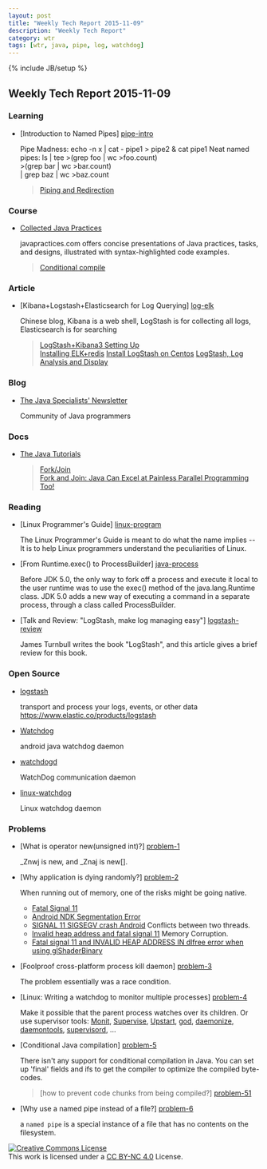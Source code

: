 ```yaml
---
layout: post
title: "Weekly Tech Report 2015-11-09"
description: "Weekly Tech Report"
category: wtr
tags: [wtr, java, pipe, log, watchdog]
---
```

{% include JB/setup %}

## Weekly Tech Report 2015-11-09

### Learning

+   [Introduction to Named Pipes] [pipe-intro]

    Pipe Madness:
        echo -n x | cat - pipe1 > pipe2 &
        cat <pipe2 > pipe1
    Neat named pipes:
        ls | tee >(grep foo | wc >foo.count) \
                 >(grep bar | wc >bar.count) \
                 | grep baz | wc >baz.count
                 
    > [Piping and Redirection](http://ryanstutorials.net/linuxtutorial/piping.php)

[pipe-intro]: http://www.linuxjournal.com/article/2156?page=0,0

### Course

+   [Collected Java Practices](http://www.javapractices.com/home/HomeAction.do)

    javapractices.com offers concise presentations of Java practices, tasks, and designs, illustrated with syntax-highlighted code examples.

    > [Conditional compile](http://www.javapractices.com/topic/TopicAction.do?Id=64)

### Article

+   [Kibana+Logstash+Elasticsearch for Log Querying] [log-elk]

    Chinese blog, Kibana is a web shell, LogStash is for collecting all logs, 
    Elasticsearch is for searching

    > [LogStash+Kibana3 Setting Up](http://www.tuicool.com/articles/eUf2Ab)  
    > [Installing ELK+redis](http://aofengblog.blog.163.com/blog/static/6317021201401664935685)
    > [Install LogStash on Centos](http://www.ttlsa.com/log-system/installing-logstash-on-rhel-and-centos/)
    > [LogStash, Log Analysis and Display](http://www.linuxidc.com/Linux/2014-03/97863.htm)

[log-elk]: http://www.cnblogs.com/ibook360/archive/2013/03/15/2961428.html

### Blog

+   [The Java Specialists' Newsletter](http://www.javaspecialists.eu/index.jsp)

    Community of Java programmers

### Docs

+   [The Java Tutorials](https://docs.oracle.com/javase/tutorial)

    > [Fork/Join](https://docs.oracle.com/javase/tutorial/essential/concurrency/forkjoin.html)  
    > [Fork and Join: Java Can Excel at Painless Parallel Programming Too!](http://www.oracle.com/technetwork/articles/java/fork-join-422606.html)

### Reading

+   [Linux Programmer's Guide] [linux-program]

    The Linux Programmer's Guide is meant to do what the name implies -- 
    It is to help Linux programmers understand the peculiarities of Linux.

[linux-program]: http://www.tldp.org/LDP/lpg/node1.html

+   [From Runtime.exec() to ProcessBuilder] [java-process]

    Before JDK 5.0, the only way to fork off a process and execute it local to
    the user runtime was to use the exec() method of the java.lang.Runtime 
    class. JDK 5.0 adds a new way of executing a command in a separate process,
    through a class called ProcessBuilder.

[java-process]: http://www.java-tips.org/java-se-tips-100019/88888889-java-util/426-from-runtimeexec-to-processbuilder.html

+   [Talk and Review: "LogStash, make log managing easy"] [logstash-review]

    James Turnbull writes the book "LogStash", and this article gives a brief
    review for this book.

[logstash-review]: http://www.infoq.com/cn/articles/review-the-logstash-book

### Open Source

+   [logstash](https://github.com/elastic/logstash)

    transport and process your logs, events, or other data  
    <https://www.elastic.co/products/logstash>

+   [Watchdog](https://github.com/dandaner/Watchdog)

    android java watchdog daemon

+   [watchdogd](https://github.com/smartkiosk/watchdogd)

    WatchDog communication daemon

+   [linux-watchdog](https://github.com/NHellFire/linux-watchdog)

    Linux watchdog daemon

### Problems

+   [What is operator new(unsigned int)?] [problem-1]

    _Znwj is new, and _Znaj is new[].

[problem-1]: http://reverseengineering.stackexchange.com/questions/4402/what-is-operator-newunsigned-int

+   [Why application is dying randomly?] [problem-2]

    When running out of memory, one of the risks might be going native.
    + [Fatal Signal 11](http://stackoverflow.com/questions/12575357/fatal-signal-11)
    + [Android NDK Segmentation Error](http://stackoverflow.com/questions/11244120/android-ndk-segmentation-error)
    + [SIGNAL 11 SIGSEGV crash Android](http://stackoverflow.com/questions/4973310/signal-11-sigsegv-crash-android)
    Conflicts between two threads.
    + [Invalid heap address and fatal signal 11](http://stackoverflow.com/questions/10662446/invalid-heap-address-and-fatal-signal-11)
    Memory Corruption.
    + [Fatal signal 11 and INVALID HEAP ADDRESS IN dlfree error when using glShaderBinary](http://stackoverflow.com/questions/12246312/fatal-signal-11-and-invalid-heap-address-in-dlfree-error-when-using-glshaderbina)

[problem-2]: http://stackoverflow.com/questions/13196013/why-application-is-dying-randomly

+   [Foolproof cross-platform process kill daemon] [problem-3]

    The problem essentially was a race condition.

[problem-3]: http://stackoverflow.com/questions/9400724/foolproof-cross-platform-process-kill-daemon

+   [Linux: Writing a watchdog to monitor multiple processes] [problem-4]

    Make it possible that the parent process watches over its children.
    Or use supervisor tools:  [Monit], [Supervise], [Upstart], [god], 
    [daemonize], [ daemontools], [supervisord], ...

[problem-4]: http://unix.stackexchange.com/questions/7658/linux-writing-a-watchdog-to-monitor-multiple-processes
[monit]: http://mmonit.com/monit/
[supervise]: http://cr.yp.to/daemontools/supervise.html
[upstart]: http://upstart.ubuntu.com/
[daemontools]: http://cr.yp.to/daemontools.html
[supervisord]: http://supervisord.org/
[god]: http://godrb.com/
[daemonize]: http://bmc.github.com/daemonize/

+   [Conditional Java compilation] [problem-5]

    There isn't any support for conditional compilation in Java. You 
    can set up 'final' fields and ifs to get the compiler to optimize 
    the compiled byte-codes.

    > [how to prevent code chunks from being compiled?] [problem-51]

[problem-5]: http://stackoverflow.com/questions/1922521/conditional-java-compilation
[problem-51]: http://stackoverflow.com/questions/4526113/java-conditional-compilation-how-to-prevent-code-chunks-from-being-compiled

+   [Why use a named pipe instead of a file?] [problem-6]

    a `named pipe` is a special instance of a file that has no contents on the filesystem.

[problem-6]: http://askubuntu.com/questions/449132/why-use-a-named-pipe-instead-of-a-file


[![Creative Commons License][CC png]][CC BY-NC 4.0]<br/>
This work is licensed under a [CC BY-NC 4.0][] License.

[cc png]: https://i.creativecommons.org/l/by-nc/4.0/88x31.png
[cc by-nc 4.0]: http://creativecommons.org/licenses/by-nc/4.0/
